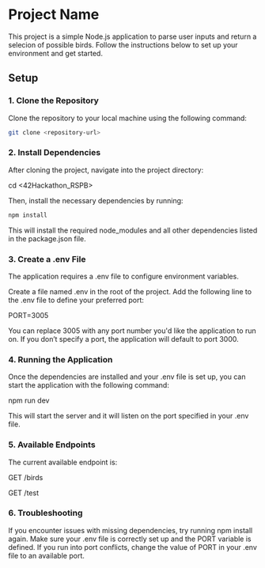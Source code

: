 # Project Name

This project is a simple Node.js application to parse user inputs and return a selecion of possible birds. Follow the instructions below to set up your environment and get started.

## Setup

### 1. Clone the Repository

Clone the repository to your local machine using the following command:

```bash
git clone <repository-url>
```

### 2. Install Dependencies

After cloning the project, navigate into the project directory:

cd <42Hackathon_RSPB>

Then, install the necessary dependencies by running:

```bash
npm install
```

This will install the required node_modules and all other dependencies listed in the package.json file.

### 3. Create a .env File

The application requires a .env file to configure environment variables.

  Create a file named .env in the root of the project.
  Add the following line to the .env file to define your preferred port:

PORT=3005

You can replace 3005 with any port number you'd like the application to run on. If you don’t specify a port, the application will default to port 3000.

### 4. Running the Application

Once the dependencies are installed and your .env file is set up, you can start the application with the following command:

npm run dev

This will start the server and it will listen on the port specified in your .env file.

### 5. Available Endpoints

The current available endpoint is:

   GET /birds
   
   GET /test

### 6. Troubleshooting

  If you encounter issues with missing dependencies, try running npm install again.
  Make sure your .env file is correctly set up and the PORT variable is defined.
  If you run into port conflicts, change the value of PORT in your .env file to an available port.
